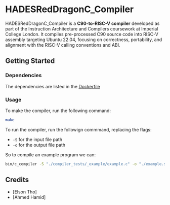# HADESRedDragonC_Compiler

HADESRedDragonC_Compiler is a **C90-to-RISC-V compiler** developed as part of the Instruction Architecture and Compilers coursework at Imperial College London. It compiles pre-processed C90 source code into RISC-V assembly targeting Ubuntu 22.04, focusing on correctness, portability, and alignment with the RISC-V calling conventions and ABI. 

## Getting Started

### Dependencies
The dependencies are listed in the [Dockerfile](https://github.com/3lson/HADESRedDragonC_Compiler/blob/main/Dockerfile)

### Usage
To make the compiler, run the following command:
```bash
make
```
To run the compiler, run the followign commmand, replacing the flags:
- `-S` for the input file path
- `-o` for the output file path

So to compile an example program we can:
```bash
bin/c_compiler -S "./compiler_tests/_example/example.c" -o "./example.s"
```
## Credits 
- [Elson Tho]
- [Ahmed Hamid]
